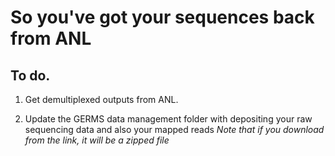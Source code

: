 # So you've got your sequences back from ANL

## To do.

1.  Get demultiplexed outputs from ANL.

2.  Update the GERMS data management folder with depositing your raw sequencing data and also your mapped reads
   *Note that if you download from the link, it will be a zipped file*
